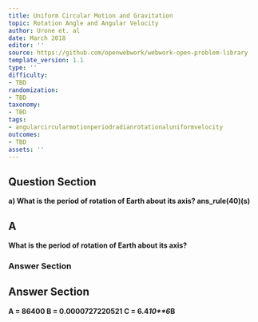 ```yaml
---
title: Uniform Circular Motion and Gravitation
topic: Rotation Angle and Angular Velocity
author: Urone et. al
date: March 2018
editor: ''
source: https://github.com/openwebwork/webwork-open-problem-library
template_version: 1.1
type: ''
difficulty:
- TBD
randomization:
- TBD
taxonomy:
- TBD
tags:
- angularcircularmotionperiodradianrotationaluniformvelocity
outcomes:
- TBD
assets: ''
---
```


## Question Section 

<b>
a) What is the period of rotation of Earth about its axis?
ans_rule(40)(s)

## A
What is the period of rotation of Earth about its axis?
### Answer Section


## Answer Section

A = 86400
B = 0.0000727220521
C = 6.4*10**6*B
